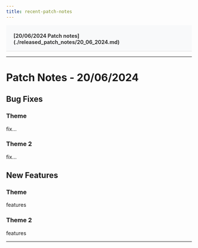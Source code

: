 ```yaml
---
title: recent-patch-notes
---
```


<div style="display:flex; justify-content:space-between; align-items:left; padding:20px; background-color:#f8f9fa; border-bottom:1px solid #e0e0e0;">
  <nav style="display:flex; gap:15px; height:30px;">
    <a markdown="1" style="text-decoration:none; color:#333; font-weight:bold;">[20/06/2024 Patch notes](./released_patch_notes/20_06_2024.md)</a>
  </nav>
</div>

---

# Patch Notes - 20/06/2024

## Bug Fixes

### Theme

fix...

### Theme 2

fix...

## New Features

### Theme

features

### Theme 2

features

---
